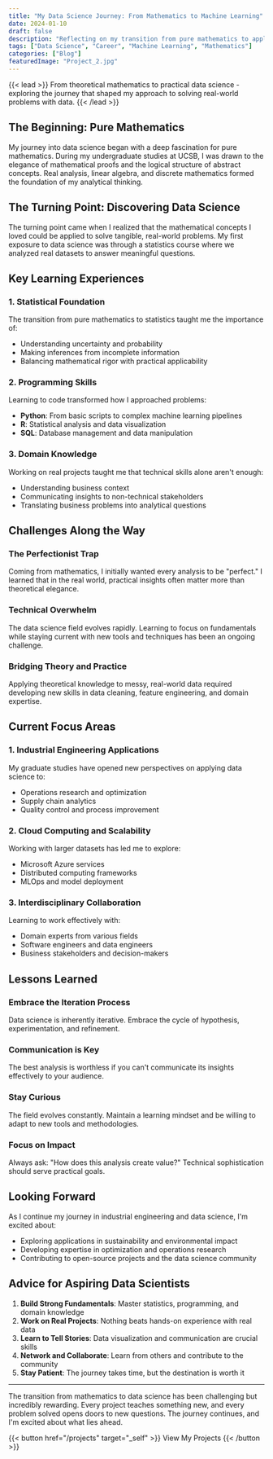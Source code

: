 ```yaml
---
title: "My Data Science Journey: From Mathematics to Machine Learning"
date: 2024-01-10
draft: false
description: "Reflecting on my transition from pure mathematics to applied data science and the lessons learned along the way"
tags: ["Data Science", "Career", "Machine Learning", "Mathematics"]
categories: ["Blog"]
featuredImage: "Project_2.jpg"
---
```


{{< lead >}}
From theoretical mathematics to practical data science - exploring the journey that shaped my approach to solving real-world problems with data.
{{< /lead >}}

## The Beginning: Pure Mathematics

My journey into data science began with a deep fascination for pure mathematics. During my undergraduate studies at UCSB, I was drawn to the elegance of mathematical proofs and the logical structure of abstract concepts. Real analysis, linear algebra, and discrete mathematics formed the foundation of my analytical thinking.

## The Turning Point: Discovering Data Science

The turning point came when I realized that the mathematical concepts I loved could be applied to solve tangible, real-world problems. My first exposure to data science was through a statistics course where we analyzed real datasets to answer meaningful questions.

## Key Learning Experiences

### 1. **Statistical Foundation**
The transition from pure mathematics to statistics taught me the importance of:
- Understanding uncertainty and probability
- Making inferences from incomplete information
- Balancing mathematical rigor with practical applicability

### 2. **Programming Skills**
Learning to code transformed how I approached problems:
- **Python**: From basic scripts to complex machine learning pipelines
- **R**: Statistical analysis and data visualization
- **SQL**: Database management and data manipulation

### 3. **Domain Knowledge**
Working on real projects taught me that technical skills alone aren't enough:
- Understanding business context
- Communicating insights to non-technical stakeholders
- Translating business problems into analytical questions

## Challenges Along the Way

### The Perfectionist Trap
Coming from mathematics, I initially wanted every analysis to be "perfect." I learned that in the real world, practical insights often matter more than theoretical elegance.

### Technical Overwhelm
The data science field evolves rapidly. Learning to focus on fundamentals while staying current with new tools and techniques has been an ongoing challenge.

### Bridging Theory and Practice
Applying theoretical knowledge to messy, real-world data required developing new skills in data cleaning, feature engineering, and domain expertise.

## Current Focus Areas

### 1. **Industrial Engineering Applications**
My graduate studies have opened new perspectives on applying data science to:
- Operations research and optimization
- Supply chain analytics
- Quality control and process improvement

### 2. **Cloud Computing and Scalability**
Working with larger datasets has led me to explore:
- Microsoft Azure services
- Distributed computing frameworks
- MLOps and model deployment

### 3. **Interdisciplinary Collaboration**
Learning to work effectively with:
- Domain experts from various fields
- Software engineers and data engineers
- Business stakeholders and decision-makers

## Lessons Learned

### Embrace the Iteration Process
Data science is inherently iterative. Embrace the cycle of hypothesis, experimentation, and refinement.

### Communication is Key
The best analysis is worthless if you can't communicate its insights effectively to your audience.

### Stay Curious
The field evolves constantly. Maintain a learning mindset and be willing to adapt to new tools and methodologies.

### Focus on Impact
Always ask: "How does this analysis create value?" Technical sophistication should serve practical goals.

## Looking Forward

As I continue my journey in industrial engineering and data science, I'm excited about:
- Exploring applications in sustainability and environmental impact
- Developing expertise in optimization and operations research
- Contributing to open-source projects and the data science community

## Advice for Aspiring Data Scientists

1. **Build Strong Fundamentals**: Master statistics, programming, and domain knowledge
2. **Work on Real Projects**: Nothing beats hands-on experience with real data
3. **Learn to Tell Stories**: Data visualization and communication are crucial skills
4. **Network and Collaborate**: Learn from others and contribute to the community
5. **Stay Patient**: The journey takes time, but the destination is worth it

---

The transition from mathematics to data science has been challenging but incredibly rewarding. Every project teaches something new, and every problem solved opens doors to new questions. The journey continues, and I'm excited about what lies ahead.

{{< button href="/projects" target="_self" >}}
View My Projects
{{< /button >}} 